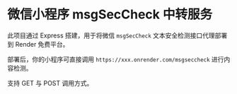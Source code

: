 # 微信小程序 msgSecCheck 中转服务

此项目通过 Express 搭建，用于将微信 `msgSecCheck` 文本安全检测接口代理部署到 Render 免费平台。

部署后，你的小程序可直接调用 `https://xxx.onrender.com/msgseccheck` 进行内容检测。

支持 GET 与 POST 调用方式。
